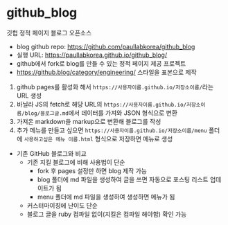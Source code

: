# github_blog
깃헙 정적 페이지 블로그 오픈소스

* blog github repo: https://github.com/paullabkorea/github_blog
* 실행 URL: https://paullabkorea.github.io/github_blog/
* github에서 fork로 blog를 만들 수 있는 정적 페이지 제공 프로젝트
* https://github.blog/category/engineering/ 스타일을 표본으로 제작

1. github pages를 활성화 해서 `https://사용자이름.github.io/저장소이름/`라는 URL 생성
2. 바닐라 JS의 fetch로 해당 URL의 `https://사용자이름.github.io/저장소이름/blog/블로그글.md`에서 데이터를 가져와 JSON 형식으로 변환
3. 가져온 markdown을 markup으로 변환해 블로그를 작성
4. 추가 메뉴를 만들고 싶으면 `https://사용자이름.github.io/저장소이름/menu` 폴더에 `사용하고싶은 메뉴 이름.html` 형식으로 저장하면 메뉴로 생성


* 기존 GitHub 블로그와 비교
    * 기존 지킬 블로그에 비해 사용법이 단순
        * fork 후 pages 설정만 하면 blog 제작 가능
        * blog 폴더에 md 파일을 생성하여 글을 쓰면 자동으로 포스팅 리스트 업데이트가 됨
        * menu 폴더에 md 파일을 생성하여 생성하면 메뉴가 됨
    * 커스터마이징에 난이도 단순
    * 블로그 글을 ruby 컴파일 없이(지킬은 컴파일 해야함) 확인 가능